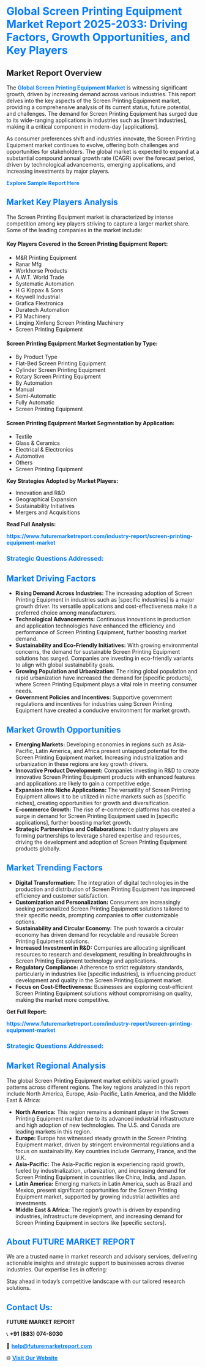 <h1 style="color: #007BFF;">Global Screen Printing Equipment Market Report 2025-2033: Driving Factors, Growth Opportunities, and Key Players</h1>

<section id="overview">
<h2>Market Report Overview</h2>
<p>The <a href="https://www.futuremarketreport.com/industry-report/screen-printing-equipment-market" style="color: #007BFF; text-decoration: none;"><strong>Global Screen Printing Equipment Market</strong></a> is witnessing significant growth, driven by increasing demand across various industries. This report delves into the key aspects of the Screen Printing Equipment market, providing a comprehensive analysis of its current status, future potential, and challenges. The demand for Screen Printing Equipment has surged due to its wide-ranging applications in industries such as [insert industries], making it a critical component in modern-day [applications].</p>
<p>As consumer preferences shift and industries innovate, the Screen Printing Equipment market continues to evolve, offering both challenges and opportunities for stakeholders. The global market is expected to expand at a substantial compound annual growth rate (CAGR) over the forecast period, driven by technological advancements, emerging applications, and increasing investments by major players.</p>
</section>

<section id="overview">
<p><a href="https://www.futuremarketreport.com/request-sample/reportId=109833" style="color: #007BFF; text-decoration: none;"><strong>Explore Sample Report Here</strong></a></p>
</section>

<section id="key-players">
<h2 style="color: #007BFF;">Market Key Players Analysis</h2>
<p>The Screen Printing Equipment market is characterized by intense competition among key players striving to capture a larger market share. Some of the leading companies in the market include:</p>
<h4>Key Players Covered in the Screen Printing Equipment Report:</h4>
<ul><li>M&amp;R Printing Equipment</li><li>Ranar Mfg</li><li>Workhorse Products</li><li>A.W.T. World Trade</li><li>Systematic Automation</li><li>H G Kippax &amp; Sons</li><li>Keywell Industrial</li><li>Grafica Flextronica</li><li>Duratech Automation</li><li>P3 Machinery</li><li>Linqing Xinfeng Screen Printing Machinery</li><li>Screen Printing Equipment</li></ul>
<h4>Screen Printing Equipment Market Segmentation by Type:</h4>
<ul><li>By Product Type</li><li>Flat-Bed Screen Printing Equipment</li><li>Cylinder Screen Printing Equipment</li><li>Rotary Screen Printing Equipment</li><li>By Automation</li><li>Manual</li><li>Semi-Automatic</li><li>Fully Automatic</li><li>Screen Printing Equipment</li></ul>

<h4>Screen Printing Equipment Market Segmentation by Application:</h4>
<ul><li>Textile</li><li>Glass &amp; Ceramics</li><li>Electrical &amp; Electronics</li><li>Automotive</li><li>Others</li><li>Screen Printing Equipment</li></ul>
<p><strong>Key Strategies Adopted by Market Players:</strong></p>
<ul>
<li>Innovation and R&D</li>
<li>Geographical Expansion</li>
<li>Sustainability Initiatives</li>
<li>Mergers and Acquisitions</li>
</ul>
</section>

<section>
<p><strong>Read Full Analysis: </strong></p><a href="https://www.futuremarketreport.com/industry-report/screen-printing-equipment-market" style="color: #007BFF; text-decoration: none;"><strong>https://www.futuremarketreport.com/industry-report/screen-printing-equipment-market</strong></a>
<h3 style="color: #007BFF;">Strategic Questions Addressed:</h3>
</section>

<section id="driving-factors">
<h2 style="color: #007BFF;">Market Driving Factors</h2>
<ul>
<li><strong>Rising Demand Across Industries:</strong> The increasing adoption of Screen Printing Equipment in industries such as [specific industries] is a major growth driver. Its versatile applications and cost-effectiveness make it a preferred choice among manufacturers.</li>
<li><strong>Technological Advancements:</strong> Continuous innovations in production and application technologies have enhanced the efficiency and performance of Screen Printing Equipment, further boosting market demand.</li>
<li><strong>Sustainability and Eco-Friendly Initiatives:</strong> With growing environmental concerns, the demand for sustainable Screen Printing Equipment solutions has surged. Companies are investing in eco-friendly variants to align with global sustainability goals.</li>
<li><strong>Growing Population and Urbanization:</strong> The rising global population and rapid urbanization have increased the demand for [specific products], where Screen Printing Equipment plays a vital role in meeting consumer needs.</li>
<li><strong>Government Policies and Incentives:</strong> Supportive government regulations and incentives for industries using Screen Printing Equipment have created a conducive environment for market growth.</li>
</ul>
</section>

<section id="growth-opportunities">
<h2 style="color: #007BFF;">Market Growth Opportunities</h2>
<ul>
<li><strong>Emerging Markets:</strong> Developing economies in regions such as Asia-Pacific, Latin America, and Africa present untapped potential for the Screen Printing Equipment market. Increasing industrialization and urbanization in these regions are key growth drivers.</li>
<li><strong>Innovative Product Development:</strong> Companies investing in R&D to create innovative Screen Printing Equipment products with enhanced features and applications are likely to gain a competitive edge.</li>
<li><strong>Expansion into Niche Applications:</strong> The versatility of Screen Printing Equipment allows it to be utilized in niche markets such as [specific niches], creating opportunities for growth and diversification.</li>
<li><strong>E-commerce Growth:</strong> The rise of e-commerce platforms has created a surge in demand for Screen Printing Equipment used in [specific applications], further boosting market growth.</li>
<li><strong>Strategic Partnerships and Collaborations:</strong> Industry players are forming partnerships to leverage shared expertise and resources, driving the development and adoption of Screen Printing Equipment products globally.</li>
</ul>
</section>

<section id="trending-factors">
<h2 style="color: #007BFF;">Market Trending Factors</h2>
<ul>
<li><strong>Digital Transformation:</strong> The integration of digital technologies in the production and distribution of Screen Printing Equipment has improved efficiency and customer satisfaction.</li>
<li><strong>Customization and Personalization:</strong> Consumers are increasingly seeking personalized Screen Printing Equipment solutions tailored to their specific needs, prompting companies to offer customizable options.</li>
<li><strong>Sustainability and Circular Economy:</strong> The push towards a circular economy has driven demand for recyclable and reusable Screen Printing Equipment solutions.</li>
<li><strong>Increased Investment in R&D:</strong> Companies are allocating significant resources to research and development, resulting in breakthroughs in Screen Printing Equipment technology and applications.</li>
<li><strong>Regulatory Compliance:</strong> Adherence to strict regulatory standards, particularly in industries like [specific industries], is influencing product development and quality in the Screen Printing Equipment market.</li>
<li><strong>Focus on Cost-Effectiveness:</strong> Businesses are exploring cost-efficient Screen Printing Equipment solutions without compromising on quality, making the market more competitive.</li>
</ul>
</section>

<section>
<p><strong>Get Full Report: </strong></p><a href="https://www.futuremarketreport.com/industry-report/screen-printing-equipment-market" style="color: #007BFF; text-decoration: none;"><strong>https://www.futuremarketreport.com/industry-report/screen-printing-equipment-market</strong></a>
<h3 style="color: #007BFF;">Strategic Questions Addressed:</h3>
</section>


<section id="regional-analysis">
<h2 style="color: #007BFF;">Market Regional Analysis</h2>
<p>The global Screen Printing Equipment market exhibits varied growth patterns across different regions. The key regions analyzed in this report include North America, Europe, Asia-Pacific, Latin America, and the Middle East & Africa:</p>
<ul>
<li><strong>North America:</strong> This region remains a dominant player in the Screen Printing Equipment market due to its advanced industrial infrastructure and high adoption of new technologies. The U.S. and Canada are leading markets in this region.</li>
<li><strong>Europe:</strong> Europe has witnessed steady growth in the Screen Printing Equipment market, driven by stringent environmental regulations and a focus on sustainability. Key countries include Germany, France, and the U.K.</li>
<li><strong>Asia-Pacific:</strong> The Asia-Pacific region is experiencing rapid growth, fueled by industrialization, urbanization, and increasing demand for Screen Printing Equipment in countries like China, India, and Japan.</li>
<li><strong>Latin America:</strong> Emerging markets in Latin America, such as Brazil and Mexico, present significant opportunities for the Screen Printing Equipment market, supported by growing industrial activities and investments.</li>
<li><strong>Middle East & Africa:</strong> The region’s growth is driven by expanding industries, infrastructure development, and increasing demand for Screen Printing Equipment in sectors like [specific sectors].</li>
</ul>
</section>

<footer>
<h2 style="color: #007BFF;">About FUTURE MARKET REPORT</h2>
<p>We are a trusted name in market research and advisory services, delivering actionable insights and strategic support to businesses across diverse industries. Our expertise lies in offering:</p>

<p>Stay ahead in today’s competitive landscape with our tailored research solutions.</p>

<h2 style="color: #007BFF;">Contact Us:</h2>
<p><strong>FUTURE MARKET REPORT</strong></p>
<p>📞 <strong>+91 (883) 074-8030</strong></p>
<p>📧 <strong><a href="mailto:help@futuremarketreport.com" style="color: #007BFF;">help@futuremarketreport.com</a></strong></p>
<p>🌐 <strong><a href="https://www.futuremarketreport.com/" style="color: #007BFF;">Visit Our Website</a></strong></p>
</footer>